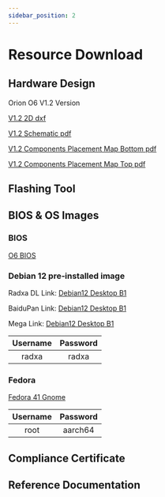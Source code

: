 ```yaml
---
sidebar_position: 2
---
```


# Resource Download

## Hardware Design

Orion O6 V1.2 Version

[V1.2 2D dxf](https://dl.radxa.com)

[V1.2 Schematic pdf](https://dl.radxa.com/orion/o6/hw/radxa_orion_o6_v1.20_schematic.pdf)

[V1.2 Components Placement Map Bottom pdf](https://dl.radxa.com/orion/o6/hw/radxa_orion_o6_v1.20_Components_Placement_map_bot.pdf)

[V1.2 Components Placement Map Top pdf](https://dl.radxa.com/orion/o6/hw/radxa_orion_o6_v1.20_Components_Placement_map_top.pdf)

## Flashing Tool

## BIOS & OS Images

### BIOS

[O6 BIOS](https://github.com/radxa-pkg/edk2-cix/releases)

### Debian 12 pre‑installed image

Radxa DL Link: [Debian12 Desktop B1](https://dl.radxa.com/orion/o6/images/debian/orion-o6-debian12-preinstalled-desktop-b1.img.gz)

BaiduPan Link: [Debian12 Desktop B1](https://pan.baidu.com/s/1vUQOqCUKBPwJvlPEhubeXw?pwd=5nac)

Mega Link: [Debian12 Desktop B1](https://mega.nz/file/lzwmkJAI#LTs9ywuJP4wTq1Dnwgmy34CCPn8LWFhv7stuwvl5ZQA)

| Username | Password |
| :------: | :------: |
|  radxa   |  radxa   |

### Fedora

[Fedora 41 Gnome](https://openkoji.iscas.ac.cn/pub/dist-repos/dl/Radxa/Orion-O6/images/fedora-disk-gnome-workstation_radxa_orion-o6_202501041239.raw.gz)

| Username | Password |
| :------: | :------: |
|   root   | aarch64  |

## Compliance Certificate

## Reference Documentation
